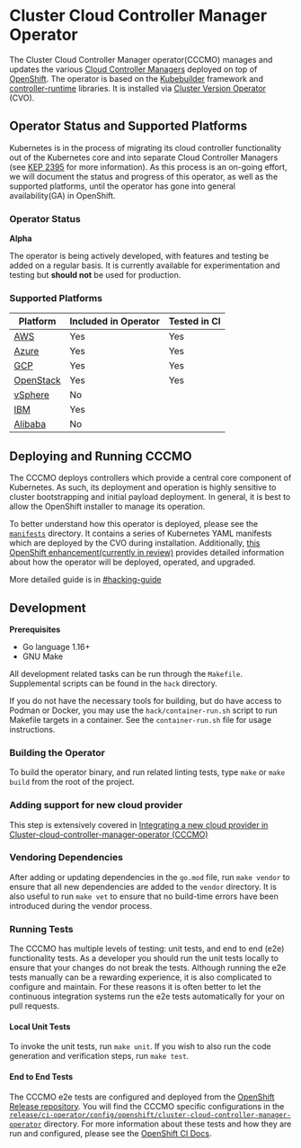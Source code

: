 # Cluster Cloud Controller Manager Operator

The Cluster Cloud Controller Manager operator(CCCMO) manages and updates the various [Cloud Controller Managers](https://kubernetes.io/docs/concepts/architecture/cloud-controller/) deployed on top of [OpenShift](https://openshift.io). The operator is based on the [Kubebuilder](https://kubebuilder.io/) framework and [controller-runtime](https://github.com/kubernetes-sigs/controller-runtime) libraries. It is installed via [Cluster Version Operator](https://github.com/openshift/cluster-version-operator) (CVO).

## Operator Status and Supported Platforms

Kubernetes is in the process of migrating its cloud controller functionality out of the Kubernetes core and into separate Cloud Controller Managers (see [KEP 2395](https://github.com/kubernetes/enhancements/tree/master/keps/sig-cloud-provider/2395-removing-in-tree-cloud-providers) for more information). As this process is an on-going effort, we will document the status and progress of this operator, as well as the supported platforms, until the operator has gone into general availability(GA) in OpenShift.

### Operator Status

**Alpha**

The operator is being actively developed, with features and testing be added on a regular basis. It is currently available for experimentation and testing but **should not** be used for production.

### Supported Platforms

| Platform                                                             | Included in Operator | Tested in CI  |
| -------------------------------------------------------------------- | -------------------- | ------------  |
| [AWS](https://github.com/openshift/cloud-provider-aws)               | Yes                  | Yes           |
| [Azure](https://github.com/openshift/cloud-provider-azure)           | Yes                  | Yes           |
| [GCP](https://github.com/openshift/cloud-provider-gcp)               | Yes                  | Yes           |
| [OpenStack](https://github.com/openshift/cloud-provider-openstack)   | Yes                  | Yes           |
| [vSphere](https://github.com/openshift/cloud-provider-vsphere)       | No                   |               |
| [IBM](https://github.com/openshift/cloud-provider-ibm)               | Yes                  |               |
| [Alibaba](https://github.com/openshift/cloud-provider-alibaba-cloud) | No                   |               |

## Deploying and Running CCCMO

The CCCMO deploys controllers which provide a central core component of Kubernetes. As such, its deployment and operation is highly sensitive to cluster bootstrapping and initial payload deployment. In general, it is best to allow the OpenShift installer to manage its operation.

To better understand how this operator is deployed, please see the [`manifests`](/manifests) directory. It contains a series of Kubernetes YAML manifests which are deployed by the CVO during installation. Additionally, [this OpenShift enhancement(currently in review)](https://github.com/openshift/enhancements/pull/463/) provides detailed information about how the operator will be deployed, operated, and upgraded.

More detailed guide is in [#hacking-guide](./docs/dev/hacking-guide.md)

## Development

**Prerequisites**
* Go language 1.16+
* GNU Make

All development related tasks can be run through the `Makefile`. Supplemental scripts can be found in the `hack` directory.

If you do not have the necessary tools for building, but do have access to Podman or Docker, you may use the `hack/container-run.sh` script to run Makefile targets in a container. See the `container-run.sh` file for usage instructions.

### Building the Operator

To build the operator binary, and run related linting tests, type `make` or `make build` from the root of the project.

### Adding support for new cloud provider

This step is extensively covered in [Integrating a new cloud provider in Cluster-cloud-controller-manager-operator (CCCMO)](/docs/dev/cloud-provider-integration.md)

### Vendoring Dependencies

After adding or updating dependencies in the `go.mod` file, run `make vendor` to ensure that all new dependencies are added to the `vendor` directory. It is also useful to run `make vet` to ensure that no build-time errors have been introduced during the vendor process.

### Running Tests

The CCCMO has multiple levels of testing: unit tests, and end to end (e2e) functionality tests. As a developer you should run the unit tests locally to ensure that your changes do not break the tests. Although running the e2e tests manually can be a rewarding experience, it is also complicated to configure and maintain. For these reasons it is often better to let the continuous integration systems run the e2e tests automatically for your on pull requests.

#### Local Unit Tests

To invoke the unit tests, run `make unit`. If you wish to also run the code generation and verification steps, run `make test`.

#### End to End Tests

The CCCMO e2e tests are configured and deployed from the [OpenShift Release repository](https://github.com/openshift/release). You will find the CCCMO specific configurations in the [`release/ci-operator/config/openshift/cluster-cloud-controller-manager-operator`](https://github.com/openshift/release/tree/master/ci-operator/config/openshift/cluster-cloud-controller-manager-operator) directory. For more information about these tests and how they are run and configured, please see the [OpenShift CI Docs](https://docs.ci.openshift.org/docs/).
